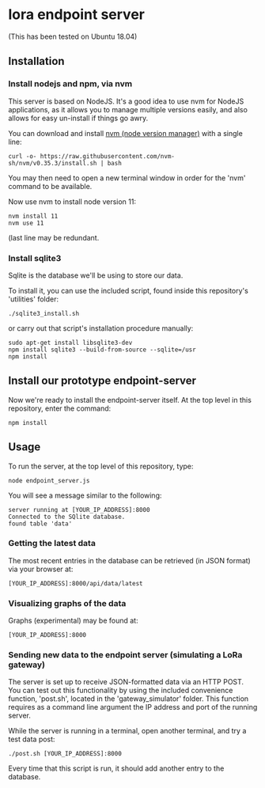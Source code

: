 
# lora endpoint server 

(This has been tested on Ubuntu 18.04)
 
## Installation

### Install nodejs and npm, via nvm

This server is based on NodeJS. It's a good idea to use nvm for NodeJS applications, as it allows you to manage multiple versions easily, and also allows for easy un-install if things go awry.

You can download and install [nvm (node version manager)](https://github.com/nvm-sh/nvm) with a single line:

```
curl -o- https://raw.githubusercontent.com/nvm-sh/nvm/v0.35.3/install.sh | bash
```

You may then need to open a new terminal window in order for the 'nvm' command to be available.  


Now use nvm to install node version 11:

```
nvm install 11
nvm use 11
```

(last line may be redundant.


### Install sqlite3

Sqlite is the database we'll be using to store our data.

To install it, you can use the included script, found inside this repository's 'utilities' folder:

```
./sqlite3_install.sh
```

or carry out that script's installation procedure manually:

```
sudo apt-get install libsqlite3-dev
npm install sqlite3 --build-from-source --sqlite=/usr
npm install
```

## Install our prototype endpoint-server

Now we're ready to install the endpoint-server itself. At the top level in this repository, enter the command:

```
npm install
```

## Usage

To run the server, at the top level of this repository, type:

```	
node endpoint_server.js
```

You will see a message similar to the following:

```
server running at [YOUR_IP_ADDRESS]:8000
Connected to the SQlite database.
found table 'data'
```

### Getting the latest data

The most recent entries in the database can be retrieved (in JSON format) via your browser at: 

```
[YOUR_IP_ADDRESS]:8000/api/data/latest
```

### Visualizing graphs of the data

Graphs (experimental) may be found at:

```
[YOUR_IP_ADDRESS]:8000
```

### Sending new data to the endpoint server (simulating a LoRa gateway)

The server is set up to receive JSON-formatted data via an HTTP POST.  You can test out this functionality by using the included convenience function, 'post.sh', located in the 'gateway_simulator' folder.  This function requires as a command line argument the IP address and port of the running server. 

While the server is running in a terminal, open another terminal, and try a test data post:

```
./post.sh [YOUR_IP_ADDRESS]:8000
```

Every time that this script is run, it should add another entry to the database.

